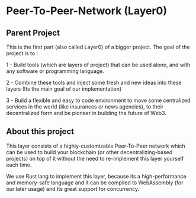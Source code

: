 # Peer-To-Peer-Network (Layer0)

## Parent Project
This is the first part (also called Layer0) of a bigger project.
The goal of the project is to :
  
  1 - Build tools (which are layers of project) that can be used alone, and with any software or programming language.
 
  2 - Combine these tools and inject some fresh and new ideas into these layers (Its the main goal of our implementation)
 
  3 - Build a flexible and easy to code environment to move some centralized services in the world (like insurances or news agencies), to their decentralized form and be pioneer in building the future of Web3.

## About this project

This layer consists of a highly-customizable Peer-To-Peer network which can be used to build your blockchain (or other decentralizing-based projects) on top of it without the need to re-implement this layer yourself each time.

We use Rust lang to implement this layer, because its a high-performance and memory-safe language and it can be compiled to WebAssembly (for our later usage) and Its great support for concurrency.
